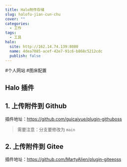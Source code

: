 ```yaml
---
title: Halo附件存储
slug: halofu-jian-cun-chu
cover: ""
categories:
  - 工作
tags:
  - 工具
halo:
  site: http://162.14.74.139:8080
  name: 4dea7085-acef-42e7-91c6-b868c5212cdc
  publish: false
---
```

#个人网站 #图床配置

## Halo 插件

## 1. 上传附件到 Github

插件地址：https://github.com/guicaiyue/plugin-githuboss

> 需要注意：分支要修改为 `main` 


## 2. 上传附件到 Gitee

插件地址：https://github.com/MartyAlien/plugin-giteeoss



